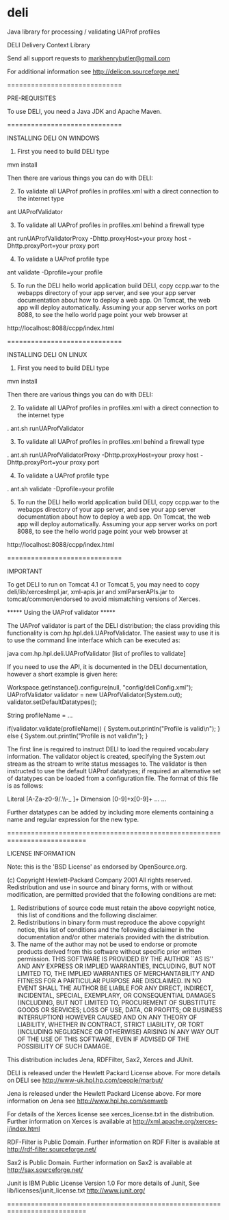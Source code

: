 deli
====

Java library for processing / validating UAProf profiles

DELI Delivery Context Library

Send all support requests to
markhenrybutler@gmail.com

For additional information see 
http://delicon.sourceforge.net/

=============================

PRE-REQUISITES

To use DELI, you need a Java JDK and Apache Maven.

=============================

INSTALLING DELI ON WINDOWS

1. First you need to build DELI type

mvn install

Then there are various things you can do with DELI:

2. To validate all UAProf profiles in profiles.xml with a direct 
connection to the internet type

ant UAProfValidator

3. To validate all UAProf profiles in profiles.xml behind a firewall type

ant runUAProfValidatorProxy -Dhttp.proxyHost=your proxy host -Dhttp.proxyPort=your proxy port

4. To validate a UAProf profile type

ant validate -Dprofile=your profile

5. To run the DELI hello world application build DELI, copy ccpp.war
to the webapps directory of your app server, and see your app server
documentation about how to deploy a web app. On Tomcat, the web app
will deploy automatically. Assuming your app server works on port 8088,
to see the hello world page point your web browser at 

http://localhost:8088/ccpp/index.html

=============================

INSTALLING DELI ON LINUX

1. First you need to build DELI type

mvn install

Then there are various things you can do with DELI:

2. To validate all UAProf profiles in profiles.xml with a direct 
connection to the internet type

. ant.sh runUAProfValidator

3. To validate all UAProf profiles in profiles.xml behind a firewall type

. ant.sh runUAProfValidatorProxy -Dhttp.proxyHost=your proxy host -Dhttp.proxyPort=your proxy port

4. To validate a UAProf profile type

. ant.sh validate -Dprofile=your profile

5. To run the DELI hello world application build DELI, copy ccpp.war
to the webapps directory of your app server, and see your app server
documentation about how to deploy a web app. On Tomcat, the web app
will deploy automatically. Assuming your app server works on port 8088,
to see the hello world page point your web browser at 

http://localhost:8088/ccpp/index.html

=============================

IMPORTANT

To get DELI to run on Tomcat 4.1 or Tomcat 5, you may need to copy 
deli/lib/xercesImpl.jar, xml-apis.jar and xmlParserAPIs.jar to 
tomcat/common/endorsed to avoid mismatching versions of Xerces. 

***** Using the UAProf validator *****

The UAProf validator is part of the DELI distribution; the class providing this
functionality is com.hp.hpl.deli.UAProfValidator. The easiest way to use it is
to use the command line interface which can be executed as:

java com.hp.hpl.deli.UAProfValidator [list of profiles to validate]

If you need to use the API, it is documented in the DELI documentation, however 
a short example is given here:

Workspace.getInstance().configure(null, "config/deliConfig.xml");
UAProfValidator validator = new UAProfValidator(System.out);
validator.setDefaultDatatypes();

String profileName = ...

if(validator.validate(profileName)) {
System.out.println("Profile is valid\n");
} else {
System.out.println("Profile is not valid\n");
}

The first line is required to instruct DELI to load the required vocabulary
information. The validator object is created, specifying the System.out stream as the
stream to write status messages to. The validator is then instructed to use the default 
UAProf datatypes; if required an alternative set of datatypes can be loaded
from a configuration file. The format of this file is as follows:

<?xml version="1.0"?>
<validator>
  <datatype>
    <name>Literal</name>
    <expression>[A-Za-z0-9/.\\-_ ]+</expression>
  </datatype>
  <datatype>
    <name>Dimension</name>
    <expression>[0-9]+x[0-9]+</expression>
  </datatype>
  ...
  ...
</validator>

Further datatypes can be added by including more <datatype> elements containing a name 
and regular expression for the new type.

==========================================================================

LICENSE INFORMATION

Note: this is the 'BSD License' as endorsed by OpenSource.org.

(c) Copyright Hewlett-Packard Company 2001
All rights reserved.
Redistribution and use in source and binary forms, with or without
modification, are permitted provided that the following conditions
are met:
1. Redistributions of source code must retain the above copyright
notice, this list of conditions and the following disclaimer.
2. Redistributions in binary form must reproduce the above copyright
notice, this list of conditions and the following disclaimer in the
documentation and/or other materials provided with the distribution.
3. The name of the author may not be used to endorse or promote products
derived from this software without specific prior written permission.
THIS SOFTWARE IS PROVIDED BY THE AUTHOR ``AS IS'' AND ANY EXPRESS OR
IMPLIED WARRANTIES, INCLUDING, BUT NOT LIMITED TO, THE IMPLIED WARRANTIES
OF MERCHANTABILITY AND FITNESS FOR A PARTICULAR PURPOSE ARE DISCLAIMED.
IN NO EVENT SHALL THE AUTHOR BE LIABLE FOR ANY DIRECT, INDIRECT,
INCIDENTAL, SPECIAL, EXEMPLARY, OR CONSEQUENTIAL DAMAGES (INCLUDING, BUT
NOT LIMITED TO, PROCUREMENT OF SUBSTITUTE GOODS OR SERVICES; LOSS OF USE,
DATA, OR PROFITS; OR BUSINESS INTERRUPTION) HOWEVER CAUSED AND ON ANY
THEORY OF LIABILITY, WHETHER IN CONTRACT, STRICT LIABILITY, OR TORT
(INCLUDING NEGLIGENCE OR OTHERWISE) ARISING IN ANY WAY OUT OF THE USE OF
THIS SOFTWARE, EVEN IF ADVISED OF THE POSSIBILITY OF SUCH DAMAGE.


This distribution includes Jena, RDFFilter, Sax2, Xerces and JUnit.

DELI is released under the Hewlett Packard License above.
For more details on DELI see
http://www-uk.hpl.hp.com/people/marbut/

Jena is released under the Hewlett Packard License above.
For more information on Jena see 
http://www.hpl.hp.com/semweb

For details of the Xerces license see xerces_license.txt in the distribution.
Further information on Xerces is available at 
http://xml.apache.org/xerces-j/index.html

RDF-Filter is Public Domain.
Further information on RDF Filter is available at
http://rdf-filter.sourceforge.net/

Sax2 is Public Domain. 
Further information on Sax2 is available at
http://sax.sourceforge.net/

Junit is IBM Public License Version 1.0
For more details of Junit, See lib/licenses/junit_license.txt
http://www.junit.org/

==========================================================================
